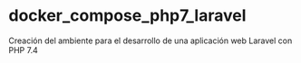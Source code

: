 # docker_compose_php7_laravel
Creación del ambiente para el desarrollo de una aplicación web Laravel con PHP 7.4
